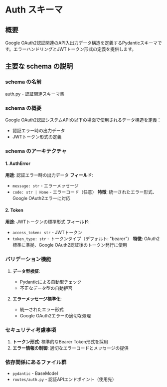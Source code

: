 # Auth スキーマ

## 概要

Google OAuth2認証関連のAPI入出力データ構造を定義するPydanticスキーマです。エラーハンドリングとJWTトークン形式の定義を提供します。

## 主要な schema の説明

### schema の名前
auth.py - 認証関連スキーマ集

### schema の概要
Google OAuth2認証システムAPIの以下の場面で使用されるデータ構造を定義：
- 認証エラー時の出力データ
- JWTトークン形式の定義

### schema のアーキテクチャ

#### 1. AuthError
**用途**: 認証エラー時の出力データ
**フィールド**:
- `message: str` - エラーメッセージ
- `code: str | None` - エラーコード（任意）
**特徴**: 統一されたエラー形式、Google OAuth2エラーに対応

#### 2. Token
**用途**: JWTトークンの標準形式
**フィールド**:
- `access_token: str` - JWTトークン
- `token_type: str` - トークンタイプ（デフォルト: "bearer"）
**特徴**: OAuth2標準に準拠、Google OAuth2認証後のトークン発行に使用

### バリデーション機能

1. **データ型検証**:
   - Pydanticによる自動型チェック
   - 不正なデータ型の自動拒否

2. **エラーメッセージ標準化**:
   - 統一されたエラー形式
   - Google OAuth2エラーの適切な処理

### セキュリティ考慮事項

1. **トークン形式**: 標準的なBearer Token形式を採用
2. **エラー情報の制御**: 適切なエラーコードとメッセージの提供

### 依存関係にあるファイル群

- `pydantic` - BaseModel
- `routes/auth.py` - 認証APIエンドポイント（使用先）